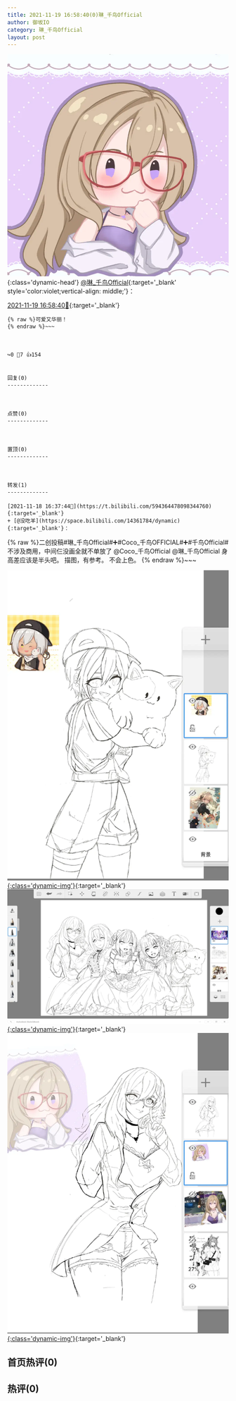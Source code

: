 ```yaml
---
title: 2021-11-19 16:58:40(0)琳_千鸟Official
author: 御坂IO
category: 琳_千鸟Official
layout: post
---
```


![img](/images/c0a88f85ebd0d056f37b114e0748e69556c8b488.jpg){:class='dynamic-head'}
[@琳_千鸟Official](https://space.bilibili.com/1620923329/dynamic){:target='_blank' style='color:violet;vertical-align: middle;'}：

[2021-11-19 16:58:40🔗](https://t.bilibili.com/594740957752230846){:target='_blank'}

~~~
{% raw %}可爱又华丽！
{% endraw %}~~~



↪️0 💬7 👍154


回复(0)
-------------



点赞(0)
-------------



置顶(0)
-------------



转发(1)
-------------

[2021-11-18 16:37:44🔗](https://t.bilibili.com/594364478098344760){:target='_blank'}
+ [@没吃羊](https://space.bilibili.com/14361784/dynamic){:target='_blank'}：
~~~
{% raw %}二创投稿#琳_千鸟Official#➕#Coco_千鸟OFFICIAL#➕#千鸟Official#不涉及商用，中间仨没画全就不单放了
@Coco_千鸟Official @琳_千鸟Official 身高差应该是半头吧。
描图，有参考。
不会上色。
{% endraw %}~~~


[![img](/images/1c2a6fb7202c3eddbe8cf277c95703793f6afc72.png){:class='dynamic-img'}](/images/1c2a6fb7202c3eddbe8cf277c95703793f6afc72.png){:target='_blank'}
[![img](/images/6021d7c130be75941640f279e26410618f8f8699.jpg){:class='dynamic-img'}](/images/6021d7c130be75941640f279e26410618f8f8699.jpg){:target='_blank'}
[![img](/images/cff58b77130e31a9f6d073bafaa8137a30651e77.png){:class='dynamic-img'}](/images/cff58b77130e31a9f6d073bafaa8137a30651e77.png){:target='_blank'}




首页热评(0)
-------------



热评(0)
-------------



